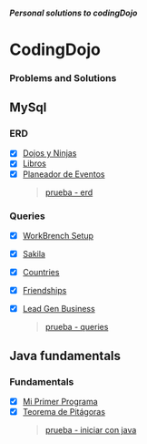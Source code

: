 ##### **_Personal solutions to codingDojo_**

# CodingDojo

### Problems and Solutions

## MySql

### **ERD**

- [x] [Dojos y Ninjas](Java/mysql/ERD/dojos-ninjas/dojos_ninjas_model.png)
- [x] [Libros](Java/mysql/ERD/libros/libros_model.png)
- [x] [Planeador de Eventos](Java/mysql/ERD/planeador_eventos/planeador_eventos.png)
  > [prueba - erd](Java/mysql/ERD/prueba-erd.md)

### **Queries**

- [x] [WorkBrench Setup](Java/mysql/Queries/setup-workbrench/setup.query.sql)
- [x] [Sakila](Java/mysql/Queries/sakila/sakila.query.sql)
- [x] [Countries](Java/mysql/Queries/countries/countries.query.sql)
- [x] [Friendships](Java/mysql/Queries/friendships/friends.query.sql)
- [x] [Lead Gen Business](Java/mysql/Queries/lead_gen_business/lead_gen_business.query.sql)

  > [prueba - queries](Java/mysql/Queries/prueba-queries.md)

## Java fundamentals

### **Fundamentals**

- [x] [Mi Primer Programa](Java/java-fundamentals/fundamentals/javaFun/src/javaFun/Me.java)
- [x] [Teorema de Pitágoras](Java/java-fundamentals/fundamentals/javaFun/src/pitagoras/Pitagoras.java)
  > [prueba - iniciar con java](Java/java-fundamentals/fundamentals/prueba-inicial-java.md)
